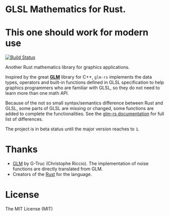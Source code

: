 # GLSL Mathematics for Rust.

# This one should work for modern use

[![Build Status](https://travis-ci.org/dche/glm-rs.png?branch=master)](https://travis-ci.org/dche/glm-rs)

Another Rust mathematics library for graphics applications.

Inspired by the great **[GLM](glm.g-truc.net)** library for C++, `glm-rs`
implements the data types, operators and built-in functions defined in GLSL
specification to help graphics programmers who are familiar with GLSL, so they
do not need to learn more than one math API.

Because of the not so small syntax/semantics difference between Rust and GLSL,
some parts of GLSL are missing or changed, some functions are added to
complete the functionalities. See the [glm-rs documentation](http://dche.github.io/glm-rs/) for full list
of differences.

The project is in beta status until the major version reaches to `1`.

# Thanks

- [GLM](glm.g-truc.net) by G-Truc (Christophe Riccio). The implementation of
  noise functions are directly translated from GLM.
- Creators of the [Rust](http://rust-lang.org) for the language.

# License

The MIT License (MIT)
